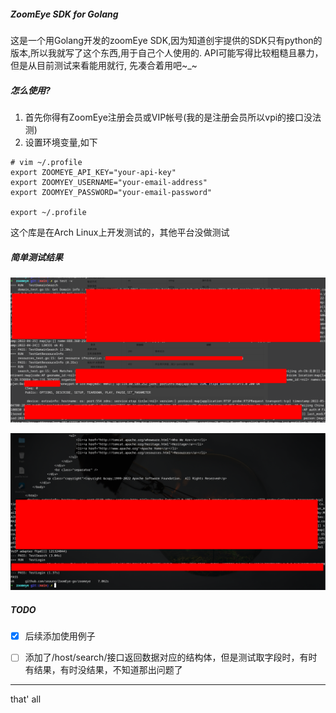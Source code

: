 ##### ZoomEye SDK for Golang
这是一个用Golang开发的zoomEye SDK,因为知道创宇提供的SDK只有python的版本,所以我就写了这个东西,用于自己个人使用的. API可能写得比较粗糙且暴力，但是从目前测试来看能用就行, 先凑合着用吧~_~


##### 怎么使用?
1. 首先你得有ZoomEye注册会员或VIP帐号(我的是注册会员所以vpi的接口没法测)
2. 设置环境变量,如下

```
# vim ~/.profile
export ZOOMEYE_API_KEY="your-api-key"
export ZOOMYEY_USERNAME="your-email-address"
export ZOOMYEY_PASSWORD="your-email-password"

export ~/.profile
```

这个库是在Arch Linux上开发测试的，其他平台没做测试


##### 简单测试结果
![测试结果](imgs/t1.png)

![测试结果](imgs/t2.png)


##### TODO
- [x] 后续添加使用例子

- [ ] 添加了/host/search/接口返回数据对应的结构体，但是测试取字段时，有时有结果，有时没结果，不知道那出问题了


---
that' all
